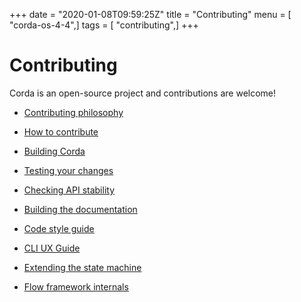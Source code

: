 +++
date = "2020-01-08T09:59:25Z"
title = "Contributing"
menu = [ "corda-os-4-4",]
tags = [ "contributing",]
+++


# Contributing

Corda is an open-source project and contributions are welcome!


* [Contributing philosophy](contributing-philosophy.md)

* [How to contribute](contributing.md)

* [Building Corda](building-corda.md)

* [Testing your changes](testing.md)

* [Checking API stability](api-scanner.md)

* [Building the documentation](building-the-docs.md)

* [Code style guide](codestyle.md)

* [CLI UX Guide](cli-ux-guidelines.md)

* [Extending the state machine](contributing-flow-state-machines.md)

* [Flow framework internals](contributing-flow-internals.md)




